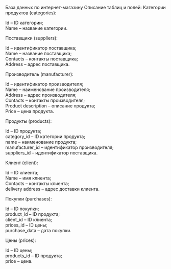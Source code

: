 База данных по интернет-магазину
Описание таблиц и полей:
Категории продуктов (categories):  

Id – ID категории;  
Name – название категории.

Поставщики (suppliers):  

Id – идентификатор поставщика;  
Name – название поставщика;  
Contacts – контакты поставщика;  
Address – адрес поставщика.

Производитель (manufacturer):  

Id – идентификатор производителя;  
Name – наименование производителя;  
Address – адрес производителя;  
Contacts – контакты производителя;  
Product description – описание продукта;  
Price – цена продукта.

Продукты (products):  

Id – ID продукта;  
category_id – ID категории продукта;  
name – наименование продукта;  
manufacturer_id – идентификатор производителя;  
suppliers_id – идентификатор поставщика.

Клиент (client):  

Id – ID клиента;  
Name – имя клиента;  
Contacts – контакты клиента;  
delivery address – адрес доставки клиента.

Покупки (purchases):  

Id – ID покупки;  
product_id – ID продукта;  
client_id – ID клиента;  
prices_id – ID цены;  
purchase_data – дата покупки.

Цены (prices):  

Id – ID цены;  
products_id – ID продукта;  
price – цена.
